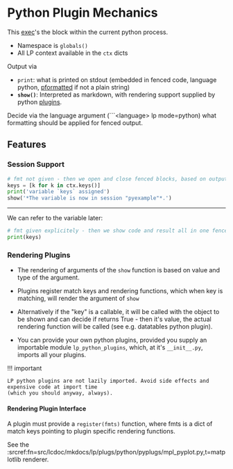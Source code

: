 # Python Plugin Mechanics

This [exec](https://docs.python.org/3/library/functions.html)'s the block within the current python process.

- Namespace is `globals()`
- All LP context available in the `ctx` dicts

Output via 

- `print`: what is printed on stdout (embedded in fenced code, language python, [pformatted](https://docs.python.org/3/library/pprint.html) if not a plain string)
- **`show()`**: Interpreted as markdown, with rendering support supplied by python
  [plugins](./_index.md).

Decide via the language argument (```&lt;language&gt; lp mode=python) what formatting should be applied for fenced output.


## Features

### Session Support

```python lp mode=python addsrc new_session=pyexample
# fmt not given - then we open and close fenced blocks, based on output mode (print vs show)
keys = [k for k in ctx.keys()]
print('variable `keys` assigned')
show('*The variable is now in session "pyexample"*.')
```

-------

We can refer to the variable later:

```python lp mode=python addsrc session=pyexample fmt=mk_console
# fmt given explicitely - then we show code and result all in one fenced block:
print(keys)
```


### Rendering Plugins

- The rendering of arguments of the `show` function is based on value and type of the argument.

- Plugins register match keys and rendering functions, which when key is matching, will render the
  argument of `show`
- Alternatively if the "key" is a callable, it will be called with the object to be shown and can decide if
  returns True - then it's value, the actual rendering function will be called (see e.g. datatables python plugin).
- You can provide your own python plugins, provided you supply an importable module
  `lp_python_plugins`, which, at it's `__init__.py`, imports all your plugins.


!!! important
    
    LP python plugins are not lazily imported. Avoid side effects and expensive code at import time
    (which you should anyway, always).

#### Rendering Plugin Interface

A plugin must provide a `register(fmts)` function, where fmts is a dict of match keys pointing to
plugin specific rendering functions.

See the :srcref:fn=src/lcdoc/mkdocs/lp/plugs/python/pyplugs/mpl_pyplot.py,t=matplotlib renderer.


